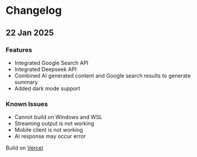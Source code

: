 # Changelog

## 22 Jan 2025

### Features

- Integrated Google Search API
- Integrated Deepseek API
- Combined AI generated content and Google search results to generate summary
- Added dark mode support
### Known Issues

- Cannot build on Windows and WSL
- Streaming output is not working
- Mobile client is not working
- AI response may occur error

Build on [Vercel](https://pplx-replica.vercel.app/)

